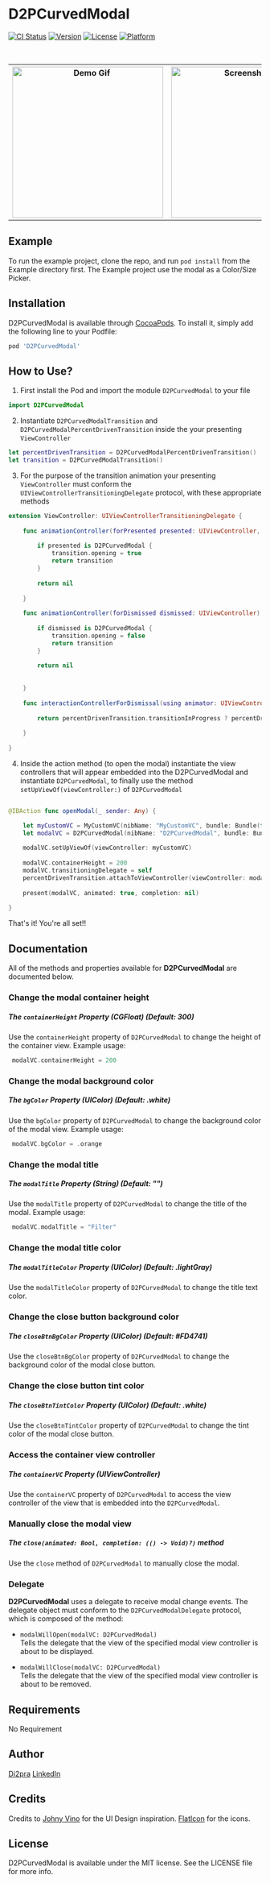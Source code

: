 # D2PCurvedModal

[![CI Status](http://img.shields.io/travis/di2pra/D2PCurvedModal.svg?style=flat)](https://travis-ci.org/di2pra/D2PCurvedModal)
[![Version](https://img.shields.io/cocoapods/v/D2PCurvedModal.svg?style=flat)](http://cocoapods.org/pods/D2PCurvedModal)
[![License](https://img.shields.io/cocoapods/l/D2PCurvedModal.svg?style=flat)](http://cocoapods.org/pods/D2PCurvedModal)
[![Platform](https://img.shields.io/cocoapods/p/D2PCurvedModal.svg?style=flat)](http://cocoapods.org/pods/D2PCurvedModal)

<table>
  <tr>
    <th><img alt="Demo Gif" src="https://github.com/di2pra/D2PCurvedModal/blob/master/image/D2PCurvedModal.gif" width="300"></th>
    <th><img alt="Screenshot 1" src="https://github.com/di2pra/D2PCurvedModal/blob/master/image/screenshot_1.png" width="300"></th>
    <th><img alt="Screenshot 2" src="https://github.com/di2pra/D2PCurvedModal/blob/master/image/screenshot_2.png" width="300"></th>
  </tr>
</table>

## Example

To run the example project, clone the repo, and run `pod install` from the Example directory first.
The Example project use the modal as a Color/Size Picker.

## Installation

D2PCurvedModal is available through [CocoaPods](http://cocoapods.org). To install
it, simply add the following line to your Podfile:

```ruby
pod 'D2PCurvedModal'
```

## How to Use?

1) First install the Pod and import the module `D2PCurvedModal` to your file
```Swift
import D2PCurvedModal
```


2) Instantiate `D2PCurvedModalTransition` and `D2PCurvedModalPercentDrivenTransition` inside the your presenting `ViewController`
```Swift
let percentDrivenTransition = D2PCurvedModalPercentDrivenTransition()
let transition = D2PCurvedModalTransition()
```


3) For the purpose of the transition animation your presenting `ViewController` must conform the `UIViewControllerTransitioningDelegate` protocol, with these appropriate methods
```Swift
extension ViewController: UIViewControllerTransitioningDelegate {
    
    func animationController(forPresented presented: UIViewController, presenting: UIViewController, source: UIViewController) -> UIViewControllerAnimatedTransitioning? {
       
        if presented is D2PCurvedModal {
            transition.opening = true
            return transition
        }
        
        return nil
        
    }
    
    func animationController(forDismissed dismissed: UIViewController) -> UIViewControllerAnimatedTransitioning? {
        
        if dismissed is D2PCurvedModal {
            transition.opening = false
            return transition
        }
        
        return nil
        
        
    }
    
    func interactionControllerForDismissal(using animator: UIViewControllerAnimatedTransitioning) -> UIViewControllerInteractiveTransitioning? {
        
        return percentDrivenTransition.transitionInProgress ? percentDrivenTransition : nil
        
    }
    
}
```


4) Inside the action method (to open the modal) instantiate the view controllers that will appear embedded into the D2PCurvedModal and instantiate `D2PCurvedModal`, to finally use the method `setUpViewOf(viewController:)` of `D2PCurvedModal`
```Swift

@IBAction func openModal(_ sender: Any) {

    let myCustomVC = MyCustomVC(nibName: "MyCustomVC", bundle: Bundle(for: MyCustomVC.self))
    let modalVC = D2PCurvedModal(nibName: "D2PCurvedModal", bundle: Bundle(for: D2PCurvedModal.self))
 
    modalVC.setUpViewOf(viewController: myCustomVC)
 
    modalVC.containerHeight = 200
    modalVC.transitioningDelegate = self
    percentDrivenTransition.attachToViewController(viewController: modalVC)
 
    present(modalVC, animated: true, completion: nil)
 
}

```


That's it! You're all set!!



## Documentation
All of the methods and properties available for **D2PCurvedModal** are documented below.


### Change the modal container height
##### The `containerHeight` Property (CGFloat) (Default: 300)
Use the `containerHeight` property of `D2PCurvedModal` to change the height of the container view.
Example usage:
```Swift
 modalVC.containerHeight = 200
```


### Change the modal background color
##### The `bgColor` Property (UIColor) (Default: .white)
Use the `bgColor` property of `D2PCurvedModal` to change the background color of the modal view.
Example usage:
```Swift
 modalVC.bgColor = .orange
```

### Change the modal title
##### The `modalTitle` Property (String) (Default: "")
Use the `modalTitle` property of `D2PCurvedModal` to change the title of the modal.
Example usage:
```Swift
 modalVC.modalTitle = "Filter"
```

### Change the modal title color
##### The `modalTitleColor` Property (UIColor) (Default: .lightGray)
Use the `modalTitleColor` property of `D2PCurvedModal` to change the title text color.

### Change the close button background color
##### The `closeBtnBgColor` Property (UIColor) (Default: #FD4741)
Use the `closeBtnBgColor` property of `D2PCurvedModal` to change the background color of the modal close button.


### Change the close button tint color
##### The `closeBtnTintColor` Property (UIColor) (Default: .white)
Use the `closeBtnTintColor` property of `D2PCurvedModal` to change the tint color of the modal close button.

### Access the container view controller
##### The `containerVC` Property (UIViewController)
Use the `containerVC` property of `D2PCurvedModal` to access the view controller of the view that is embedded into the `D2PCurvedModal`.

### Manually close the modal view
##### The `close(animated: Bool, completion: (() -> Void)?)` method
Use the `close` method of `D2PCurvedModal` to manually close the modal.





### Delegate
**D2PCurvedModal** uses a delegate to receive modal change events. The delegate object must conform to the `D2PCurvedModalDelegate` protocol, which is composed of the method:

- `modalWillOpen(modalVC: D2PCurvedModal)`  
Tells the delegate that the view of the specified modal view controller is about to be displayed.

- `modalWillClose(modalVC: D2PCurvedModal)`  
Tells the delegate that the view of the specified modal view controller is about to be removed.

## Requirements

No Requirement

## Author

[Di2pra](https://twitter.com/di2pra) [LinkedIn](https://www.linkedin.com/in/di2pra/)

## Credits
Credits to [Johny Vino](https://www.behance.net/johnyvino) for the UI Design inspiration. [FlatIcon](https://www.flaticon.com/) for the icons.

## License

D2PCurvedModal is available under the MIT license. See the LICENSE file for more info.
